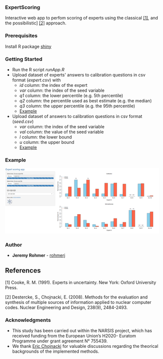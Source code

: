 ### ExpertScoring
Interactive web app to perfom scoring of experts using the classical [[1]](#1), and the possibilistic] [[2]](#2) approach. 

### Prerequisites
Install R package [shiny](https://shiny.rstudio.com/)

### Getting Started
* Run the R script *runApp.R*
* Upload dataset of experts' answers to calibration questions in csv format (*expert.csv*) with
  * *id* column: the index of the expert
  * *var* column: the index of the seed variable
  * *q1* column: the lower percentile (e.g. 5th percentile)
  * *q2* column: the percentile used as best estimate (e.g. the median)
  * *q3* column: the upper percentile (e.g. the 95th percentile)
  * [Example](https://github.com/rohmerj/ExpertScoring/blob/master/data/expert.csv)
* Upload dataset of answers to calibration questions in csv format (*seed.csv*)
  * *var* column: the index of the seed variable
  * *val* column: the value of the seed variable
  * *l* column: the lower bound
  * *u* column: the upper bound
  * [Example](https://github.com/rohmerj/ExpertScoring/blob/master/data/seed.csv)

### Example
<p align="center">
  <img src="./img/example.png" alt="Size Limit CLI" width="738">
</p>

### Author
* **Jeremy Rohmer** - [rohmerj](https://orcid.org/0000-0001-9083-5965)

## References
<a id="1">[1]</a> 
Cooke, R. M. (1991). 
Experts in uncertainty. New York: Oxford
University Press.

<a id="2">[2]</a>
Destercke, S., Chojnacki, E. (2008).
Methods for the evaluation and synthesis of multiple sources of information applied to nuclear computer codes.
Nuclear Engineering and Design, 238(9), 2484-2493.

### Acknowledgments
* This study has been carried out within the NARSIS project, which has received funding from the European Union’s H2020-
Euratom Programme under grant agreement N° 755439. 
* We thank [Eric Chojnacki](https://www.researchgate.net/profile/Eric_Chojnacki) for valuable discussions regarding the theorical backgrounds of the implemented methods.
